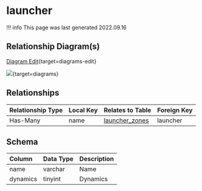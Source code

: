 # launcher

!!! info
	This page was last generated 2022.09.16

## Relationship Diagram(s)

[Diagram Edit](https://mermaid.live/edit#eyJjb2RlIjoiZXJEaWFncmFtXG4gICAgbGF1bmNoZXIge1xuICAgICAgICB2YXJjaGFyIG5hbWVcbiAgICB9XG4gICAgbGF1bmNoZXJfem9uZXMge1xuICAgICAgICB2YXJjaGFyIHpvbmVcbiAgICAgICAgdmFyY2hhciBsYXVuY2hlclxuICAgIH1cbiAgICBsYXVuY2hlciB8fC0tb3sgbGF1bmNoZXJfem9uZXMgOiBIYXMtTWFueVxuXG4iLCJtZXJtYWlkIjp7InRoZW1lIjoiZGVmYXVsdCJ9LCJ1cGRhdGVFZGl0b3IiOnRydWUsImF1dG9TeW5jIjp0cnVlLCJ1cGRhdGVEaWFncmFtIjp0cnVlfQ==){target=diagrams-edit}

[![](https://mermaid.ink/img/eyJjb2RlIjoiZXJEaWFncmFtXG4gICAgbGF1bmNoZXIge1xuICAgICAgICB2YXJjaGFyIG5hbWVcbiAgICB9XG4gICAgbGF1bmNoZXJfem9uZXMge1xuICAgICAgICB2YXJjaGFyIHpvbmVcbiAgICAgICAgdmFyY2hhciBsYXVuY2hlclxuICAgIH1cbiAgICBsYXVuY2hlciB8fC0tb3sgbGF1bmNoZXJfem9uZXMgOiBIYXMtTWFueVxuXG4iLCJtZXJtYWlkIjp7InRoZW1lIjoiZGVmYXVsdCJ9LCJ1cGRhdGVFZGl0b3IiOnRydWUsImF1dG9TeW5jIjp0cnVlLCJ1cGRhdGVEaWFncmFtIjp0cnVlfQ==)](https://mermaid.ink/img/eyJjb2RlIjoiZXJEaWFncmFtXG4gICAgbGF1bmNoZXIge1xuICAgICAgICB2YXJjaGFyIG5hbWVcbiAgICB9XG4gICAgbGF1bmNoZXJfem9uZXMge1xuICAgICAgICB2YXJjaGFyIHpvbmVcbiAgICAgICAgdmFyY2hhciBsYXVuY2hlclxuICAgIH1cbiAgICBsYXVuY2hlciB8fC0tb3sgbGF1bmNoZXJfem9uZXMgOiBIYXMtTWFueVxuXG4iLCJtZXJtYWlkIjp7InRoZW1lIjoiZGVmYXVsdCJ9LCJ1cGRhdGVFZGl0b3IiOnRydWUsImF1dG9TeW5jIjp0cnVlLCJ1cGRhdGVEaWFncmFtIjp0cnVlfQ==){target=diagrams}


## Relationships

| Relationship Type | Local Key | Relates to Table | Foreign Key |
| :--- | :--- | :--- | :--- |
| Has-Many | name | [launcher_zones](../../schema/zone/launcher_zones.md) | launcher |


## Schema

| Column | Data Type | Description |
| :--- | :--- | :--- |
| name | varchar | Name |
| dynamics | tinyint | Dynamics |

